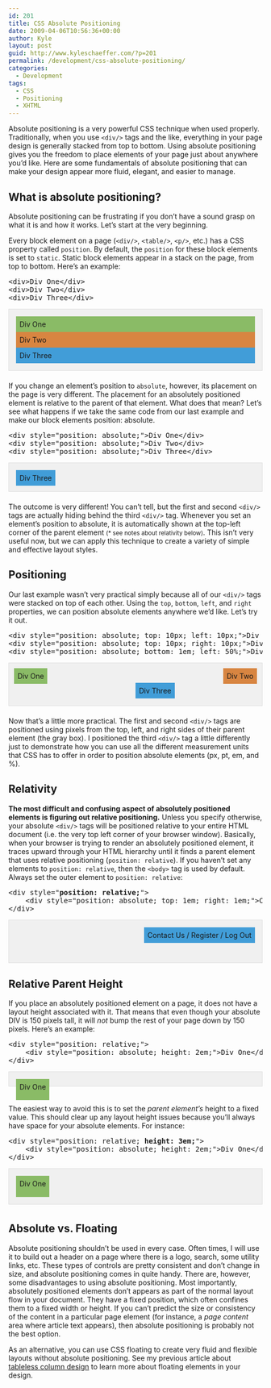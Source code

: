 ```yaml
---
id: 201
title: CSS Absolute Positioning
date: 2009-04-06T10:56:36+00:00
author: Kyle
layout: post
guid: http://www.kyleschaeffer.com/?p=201
permalink: /development/css-absolute-positioning/
categories:
  - Development
tags:
  - CSS
  - Positioning
  - XHTML
---
```

Absolute positioning is a very powerful CSS technique when used properly. Traditionally, when you use `<div/>` tags and the like, everything in your page design is generally stacked from top to bottom. Using absolute positioning gives you the freedom to place elements of your page just about anywhere you&#8217;d like. Here are some fundamentals of absolute positioning that can make your design appear more fluid, elegant, and easier to manage.<!--more-->

## What is absolute positioning?

Absolute positioning can be frustrating if you don&#8217;t have a sound grasp on what it is and how it works. Let&#8217;s start at the very beginning.

Every block element on a page (`<div/>`, `<table/>`, `<p/>`, etc.) has a CSS property called `position`. By default, the `position` for these block elements is set to `static`. Static block elements appear in a stack on the page, from top to bottom. Here&#8217;s an example:

<pre>&lt;div&gt;Div One&lt;/div&gt;
&lt;div&gt;Div Two&lt;/div&gt;
&lt;div&gt;Div Three&lt;/div&gt;</pre>

<div style="background: #f0f0f0; padding: 1em; border: 1px #e0e0e0 solid; margin: 0 0 1.5em 0;">
  <div style="background: #8abb66; padding: 0.5em;">
    Div One
  </div>
  
  <div style="background: #d88541; padding: 0.5em;">
    Div Two
  </div>
  
  <div style="background: #419dd8; padding: 0.5em;">
    Div Three
  </div>
</div>

If you change an element&#8217;s position to `absolute`, however, its placement on the page is very different. The placement for an absolutely positioned element is relative to the parent of that element. What does that mean? Let&#8217;s see what happens if we take the same code from our last example and make our block elements position: absolute.

<pre>&lt;div style="position: absolute;"&gt;Div One&lt;/div&gt;
&lt;div style="position: absolute;"&gt;Div Two&lt;/div&gt;
&lt;div style="position: absolute;"&gt;Div Three&lt;/div&gt;</pre>

<div style="position: relative; background: #f0f0f0; height: 2em; padding: 1em; border: 1px #e0e0e0 solid; margin: 0 0 1.5em 0;">
  <div style="position: absolute; background: #8abb66; padding: 0.5em;">
    Div One
  </div>
  
  <div style="position: absolute; background: #d88541; padding: 0.5em;">
    Div Two
  </div>
  
  <div style="position: absolute; background: #419dd8; padding: 0.5em;">
    Div Three
  </div>
</div>

The outcome is very different! You can&#8217;t tell, but the first and second `<div/>` tags are actually hiding behind the third `<div/>` tag. Whenever you set an element&#8217;s position to absolute, it is automatically shown at the top-left corner of the parent element <small>(* see notes about relativity below)</small>. This isn&#8217;t very useful now, but we can apply this technique to create a variety of simple and effective layout styles.

## Positioning

Our last example wasn&#8217;t very practical simply because all of our `<div/>` tags were stacked on top of each other. Using the `top`, `bottom`, `left`, and `right` properties, we can position absolute elements anywhere we&#8217;d like. Let&#8217;s try it out.

<pre>&lt;div style="position: absolute; top: 10px; left: 10px;"&gt;Div One&lt;/div&gt;
&lt;div style="position: absolute; top: 10px; right: 10px;"&gt;Div Two&lt;/div&gt;
&lt;div style="position: absolute; bottom: 1em; left: 50%;"&gt;Div Three&lt;/div&gt;</pre>

<div style="position: relative; background: #f0f0f0; height: 4em; padding: 1em; border: 1px #e0e0e0 solid; margin: 0 0 1.5em 0;">
  <div style="position: absolute; top: 10px; left: 10px; background: #8abb66; padding: 0.5em;">
    Div One
  </div>
  
  <div style="position: absolute; top: 10px; right: 10px; background: #d88541; padding: 0.5em;">
    Div Two
  </div>
  
  <div style="position: absolute; bottom: 1em; left: 50%; background: #419dd8; padding: 0.5em;">
    Div Three
  </div>
</div>

Now that&#8217;s a little more practical. The first and second `<div/>` tags are positioned using pixels from the top, left, and right sides of their parent element (the gray box). I positioned the third `<div/>` tag a little differently just to demonstrate how you can use all the different measurement units that CSS has to offer in order to position absolute elements (px, pt, em, and %).

## Relativity

**The most difficult and confusing aspect of absolutely positioned elements is figuring out relative positioning.** Unless you specify otherwise, your absolute `<div/>` tags will be positioned relative to your entire HTML document (i.e. the very top left corner of your browser window). Basically, when your browser is trying to render an absolutely positioned element, it traces upward through your HTML hierarchy until it finds a parent element that uses relative positioning (`position: relative`). If you haven&#8217;t set any elements to `position: relative`, then the `<body>` tag is used by default. Always set the outer element to `position: relative`:

<pre>&lt;div style="<strong>position: relative;</strong>"&gt;
	&lt;div style="position: absolute; top: 1em; right: 1em;"&gt;Contact Us / Register / Log Out&lt;/div&gt;
&lt;/div&gt;</pre>

<div style="position: relative; background: #f0f0f0; height: 4em; padding: 1em; border: 1px #e0e0e0 solid; margin: 0 0 1.5em 0;">
  <div style="position: absolute; top: 1em; right: 1em; background: #419dd8; padding: 0.5em;">
    Contact Us / Register / Log Out
  </div>
</div>

## Relative Parent Height

If you place an absolutely positioned element on a page, it does not have a layout height associated with it. That means that even though your absolute DIV is 150 pixels tall, it will _not_ bump the rest of your page down by 150 pixels. Here&#8217;s an example:

<pre>&lt;div style="position: relative;"&gt;
	&lt;div style="position: absolute; height: 2em;"&gt;Div One&lt;/div&gt;
&lt;/div&gt;</pre>

<div style="position: relative; background: #f0f0f0; padding: 1em; border: 1px #e0e0e0 solid; margin: 0 0 2.5em 0;">
  <div style="position: absolute; background: #8abb66; padding: 0.5em; height: 2em;">
    Div One
  </div>
</div>

The easiest way to avoid this is to set the _parent element&#8217;s_ height to a fixed value. This should clear up any layout height issues because you&#8217;ll always have space for your absolute elements. For instance:

<pre>&lt;div style="position: relative; <strong>height: 3em;</strong>"&gt;
	&lt;div style="position: absolute; height: 2em;"&gt;Div One&lt;/div&gt;
&lt;/div&gt;</pre>

<div style="position: relative; background: #f0f0f0; padding: 1em; height: 3em; border: 1px #e0e0e0 solid; margin: 0 0 2.5em 0;">
  <div style="position: absolute; background: #8abb66; padding: 0.5em; height: 2em;">
    Div One
  </div>
</div>

## Absolute vs. Floating

Absolute positioning shouldn&#8217;t be used in every case. Often times, I will use it to build out a header on a page where there is a logo, search, some utility links, etc. These types of controls are pretty consistent and don&#8217;t change in size, and absolute positioning comes in quite handy. There are, however, some disadvantages to using absolute positioning. Most importantly, absolutely positioned elements don&#8217;t appears as part of the normal layout flow in your document. They have a fixed position, which often confines them to a fixed width or height. If you can&#8217;t predict the size or consistency of the content in a particular page element (for instance, a _page content_ area where article text appears), then absolute positioning is probably not the best option.

As an alternative, you can use CSS floating to create very fluid and flexible layouts without absolute positioning. See my previous article about [tableless column design](http://www.kyleschaeffer.com/best-practices/all-about-tableless-column-design/) to learn more about floating elements in your design.